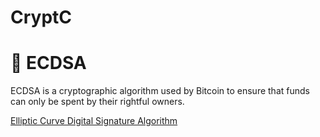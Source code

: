 # CryptC


🚀 ECDSA
=================

ECDSA is a cryptographic algorithm used by Bitcoin to ensure that funds can only be spent by their rightful owners.

<a href="https://en.bitcoin.it/wiki/Elliptic_Curve_Digital_Signature_Algorithm">Elliptic Curve Digital Signature Algorithm</a>


